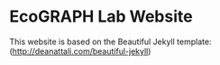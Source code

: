 # EcoGRAPH Lab Website

This website is based on the Beautiful Jekyll template: (http://deanattali.com/beautiful-jekyll) 

